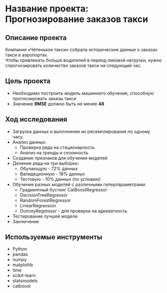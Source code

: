 # Название проекта: Прогнозирование заказов такси
## Описание проекта
Компания «Чётенькое такси» собрала исторические данные о заказах такси в аэропортах. 
<br>Чтобы привлекать больше водителей в период пиковой нагрузки, нужно спрогнозировать количество заказов такси на следующий час. 
## Цель проекта
- Необходимо построить модель машинного обучения, способную прогнозировать заказы такси
- Значение **RMSE** должно быть не менее **48**
## Ход исследования
- Загрузка данных и выполнение их ресемплирования по одному часу.
- Анализ данных:
	- Проверка ряда на стационарность
	- Анализ на тренды и сезонность
- Создание признаков для обучения моделей
- Деление ряда на три выборки:
	- Обучающую - 72% данных
	- Валидационную - 18% данных
	- Тестовую - 10% данных (по условию)
- Обучение разных моделей с различными гиперпараметрами:
	- Градиентный бустинг CatBoostRegressor
	- DecisionTreeRegressor
	- RandomForestRegressor
	- LinearRegression
	- DummyRegressor - для проверки на адекватность
- Тестирование лучшей модели
- Заключение
## Используемые инструменты
- Python
- pandas
- numpy
- matplotlib
- time
- scikit-learn
- statsmodels
- catboost